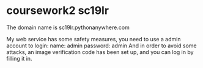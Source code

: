 # coursework2 sc19lr

The domain name is sc19lr.pythonanywhere.com

My web service has some safety measures, you need to use a admin account to login:
    name: admin
    password: admin
And in order to avoid some attacks, an image verification code has been set up, and you can log in by filling it in.